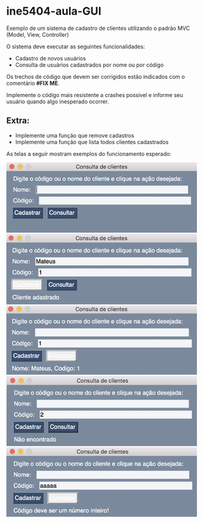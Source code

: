 # ine5404-aula-GUI
Exemplo de um sistema de cadastro de clientes utilizando o padrão MVC (Model, View, Controller)

O sistema deve executar as seguintes funcionalidades:
 - Cadastro de novos usuários
 - Consulta de usuários cadastrados por nome ou por código
 
Os trechos de código que devem ser corrigidos estão indicados com o comentário **#FIX ME**.

Implemente o código mais resistente a crashes possível e informe seu usuário quando algo inesperado ocorrer.

## Extra:
 - Implemente uma função que remove cadastros
 - Implemente uma função que lista todos clientes cadastrados


As telas a seguir mostram exemplos do funcionamento esperado:

<img src="telas/tela_inicial.png" width="500">
<img src="telas/cadastro_finalizado.png" width="500">
<img src="telas/busca_codigo.png" width="500">
<img src="telas/cadastro_nao_encontrado.png" width="500">
<img src="telas/consulta_errada.png" width="500">
